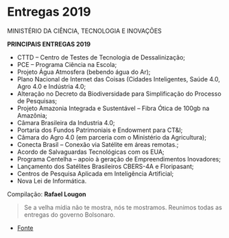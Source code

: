 
# Entregas 2019

MINISTÉRIO DA CIÊNCIA, TECNOLOGIA E INOVAÇÕES

**PRINCIPAIS ENTREGAS 2019**

 - CTTD – Centro de Testes de Tecnologia de Dessalinização;
 - PCE – Programa Ciência na Escola;
 - Projeto Água Atmosfera (bebendo água do Ar);
 - Plano Nacional de Internet das Coisas (Cidades Inteligentes, Saúde 4.0, Agro 4.0 e Indústria 4.0;
 - Alteração no Decreto da Biodiversidade para Simplificação do Processo de Pesquisas;
 - Projeto Amazonia Integrada e Sustentável – Fibra Ótica de 100gb na Amazônia;
 - Câmara Brasileira da Industria 4.0;
 - Portaria dos Fundos Patrimoniais e Endowment para CT&I;
 - Câmara do Agro 4.0 (em parceria com o Ministério da Agricultura);
 - Conecta Brasil – Conexão via Satélite em áreas remotas.;
 - Acordo de Salvaguardas Tecnológicas com os EUA;
 - Programa Centelha – apoio à geração de Empreendimentos Inovadores;
 - Lançamento dos Satélites Brasileiros CBERS-4A e Floripasant;
 - Centros de Pesquisa Aplicada em Inteligência Artificial;
 - Nova Lei de Informática.

Compilação: **Rafael Lougon**

> Se a velha mídia não te mostra, nós te mostramos. Reunimos todas as entregas do governo Bolsonaro.

 - [Fonte](https://www.entregasdogoverno.com/2022/02/ministerio-da-ciencia-tecnologia-e.html)